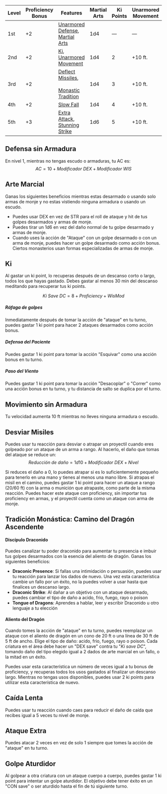 | Level | Proficiency Bonus | Features                                                                                                                                                              | Martial Arts | Ki Points | Unarmored Movement |
| ----- | ----------------- | --------------------------------------------------------------------------------------------------------------------------------------------------------------------- | ------------ | --------- | ------------------ |
| 1st   | +2                | [Unarmored Defense](https://5e.tools/classes.html#monk_phb,state:feature=s0-0),<br>[Martial Arts](https://5e.tools/classes.html#monk_phb,state:feature=s0-1)          | 1d4          | —         | —                  |
| 2nd   | +2                | [Ki](https://5e.tools/classes.html#monk_phb,state:feature=s1-0),<br>[Unarmored Movement](https://5e.tools/classes.html#monk_phb,state:feature=s1-1)                   | 1d4          | 2         | +10 ft.            |
| 3rd   | +2                | [Deflect Missiles](https://5e.tools/classes.html#monk_phb,state:feature=s2-0),<br><br>[Monastic Tradition](https://5e.tools/classes.html#monk_phb,state:feature=s2-1) | 1d4          | 3         | +10 ft.            |
| 4th   | +2                | [Slow Fall](https://5e.tools/classes.html#monk_phb,state:feature=s3-1)                                                                                                | 1d4          | 4         | +10 ft.            |
| 5th   | +3                | [Extra Attack](https://5e.tools/classes.html#monk_phb,state:feature=s4-0),<br>[Stunning Strike](https://5e.tools/classes.html#monk_phb,state:feature=s4-1)            | 1d6          | 5         | +10 ft.            |
## Defensa sin Armadura
En nivel 1, mientras no tengas escudo o armaduras, tu AC es:
$$AC=10 + Modificador\ DEX + Modificador\ WIS$$
## Arte Marcial
Ganas los siguientes beneficios mientras estas desarmado o usando solo armas de monje y no estas vistiendo ninguna armadura o usando un escudo.
+ Puedes usar DEX en vez de STR para el roll de ataque y hit de tus golpes desarmados y armas de monje.
+ Puedes tirar un 1d6 en vez del daño normal de tu golpe desarmado y armas de monje.
+ Cuando uses la acción de "Ataque" con un golpe desarmado o con un arma de monje, puedes hacer un golpe desarmado como acción bonus.
Ciertos monasterios usan formas especializadas de armas de monje.
## Ki
Al gastar un ki point, lo recuperas después de un descanso corto o largo, todos los que hayas gastado. Debes gastar al menos 30 min del descanso meditando para recuperar tus ki points.

$$Ki\ Save\ DC = 8+Proficiency+WisMod$$
##### Ráfaga de golpes
Inmediatamente después de tomar la acción de "ataque" en tu turno, puedes gastar 1 ki point para hacer 2 ataques desarmados como acción bonus.
##### Defensa del Paciente
Puedes gastar 1 ki point para tomar la acción "Esquivar" como una acción bonus en tu turno.
##### Paso del Viento
Puedes gastar 1 ki point para tomar la acción "Desacoplar" o "Correr" como una acción bonus en tu turno, y tu distancia de salto se duplica por el turno.
## Movimiento sin Armadura
Tu velocidad aumenta 10 ft mientras no lleves ninguna armadura o escudo.
## Desviar Misiles
Puedes usar tu reacción para desviar o atrapar un proyectil cuando eres golpeado por un ataque de un arma a rango. Al hacerlo, el daño que tomas del ataque se reduce un:
$$Reducción\ de\ daño=1d10 + Modificador\ DEX + Nivel$$

Si reduces el daño a 0, lo puedes atrapar si es lo suficientemente pequeño para tenerlo en una mano y tienes al menos una mano libre. Si atrapas el misil en el camino, puedes gastar 1 ki point para hacer un ataque a rango (20/60 ft) con la arma o munición que atrapaste, como parte de la misma reacción. Puedes hacer este ataque con proficiency, sin importar tus proficiency en armas, y el proyectil cuenta como un ataque con arma de monje.
## Tradición Monástica: Camino del Dragón Ascendente
#### Discípulo Draconido
Puedes canalizar tu poder draconido para aumentar tu presencia e imbuir tus golpes desarmados con la esencia del aliento de dragón. Ganas los siguientes beneficios:
+ **Draconic Presence**: Si fallas una intimidación o persuasión, puedes usar tu reacción para lanzar los dados de nuevo. Una vez esta característica cambie un fallo por un éxito, no la puedes volver a usar hasta que finalices un descanso largo.
+ **Draconic Strike**: Al dañar a un objetivo con un ataque desarmado, puedes cambiar el tipo de daño a acido, frio, fuego, rayo o poison
+ **Tongue of Dragons**: Aprendes a hablar, leer y escribir Draconido u otro lenguaje a tu elección
#### Aliento del Dragón
Cuando tomes la acción de "ataque" en tu turno, puedes reemplazar un ataque con el aliento de dragón en un cono de 20 ft o una línea de 30 ft de 5 ft de ancho. Elige el tipo de daño: acido, frio, fuego, rayo o poison. Cada criatura en el área debe hacer un "DEX save" contra tu "*Ki save DC*", tomando daño del tipo elegido igual a 2 dados de arte marcial en un fallo, o la mitad en un éxito.

Puedes usar esta característica un número de veces igual a tu bonus de proficiency, y recuperas todos los usos gastados al finalizar un descanso largo. Mientras no tengas usos disponibles, puedes usar 2 ki points para utilizar esta característica de nuevo.
## Caída Lenta
Puedes usar tu reacción cuando caes para reducir el daño de caída que recibes igual a 5 veces tu nivel de monje.
## Ataque Extra
Puedes atacar 2 veces en vez de solo 1 siempre que tomes la acción de "ataque" en tu turno.
## Golpe Aturdidor
Al golpear a otra criatura con un ataque cuerpo a cuerpo, puedes gastar 1 ki point para intentar un golpe aturdidor. El objetivo debe tener éxito en un "CON save" o ser aturdido hasta el fin de tú siguiente turno.
